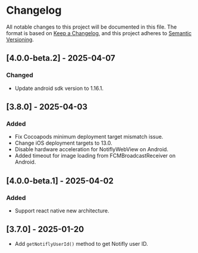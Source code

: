 # Changelog

All notable changes to this project will be documented in this file.
The format is based on [Keep a Changelog](https://keepachangelog.com/en/1.1.0/),
and this project adheres to [Semantic Versioning](https://semver.org/spec/v2.0.0.html).

## [4.0.0-beta.2] - 2025-04-07


### Changed

- Update android sdk version to 1.16.1.

## [3.8.0] - 2025-04-03

### Added

- Fix Cocoapods minimum deployment target mismatch issue.
- Change iOS deployment targets to 13.0.
- Disable hardware acceleration for NotiflyWebView on Android.
- Added timeout for image loading from FCMBroadcastReceiver on Android.

## [4.0.0-beta.1] - 2025-04-02

### Added

- Support react native new architecture.

## [3.7.0] - 2025-01-20

- Add `getNotiflyUserId()` method to get Notifly user ID.
